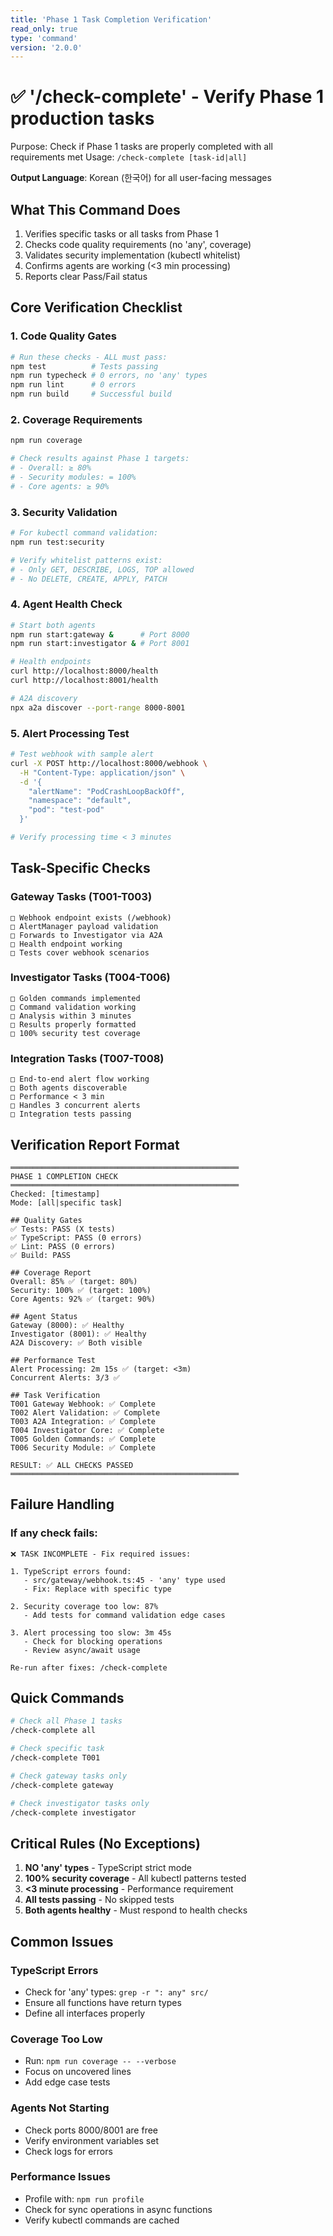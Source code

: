 ```yaml
---
title: 'Phase 1 Task Completion Verification'
read_only: true
type: 'command'
version: '2.0.0'
---
```


# ✅ '/check-complete' - Verify Phase 1 production tasks

Purpose: Check if Phase 1 tasks are properly completed with all requirements met
Usage: `/check-complete [task-id|all]`

**Output Language**: Korean (한국어) for all user-facing messages

## What This Command Does

1. Verifies specific tasks or all tasks from Phase 1
2. Checks code quality requirements (no 'any', coverage)
3. Validates security implementation (kubectl whitelist)
4. Confirms agents are working (<3 min processing)
5. Reports clear Pass/Fail status

## Core Verification Checklist

### 1. Code Quality Gates
```bash
# Run these checks - ALL must pass:
npm test          # Tests passing
npm run typecheck # 0 errors, no 'any' types
npm run lint      # 0 errors
npm run build     # Successful build
```

### 2. Coverage Requirements
```bash
npm run coverage

# Check results against Phase 1 targets:
# - Overall: ≥ 80%
# - Security modules: = 100%
# - Core agents: ≥ 90%
```

### 3. Security Validation
```bash
# For kubectl command validation:
npm run test:security

# Verify whitelist patterns exist:
# - Only GET, DESCRIBE, LOGS, TOP allowed
# - No DELETE, CREATE, APPLY, PATCH
```

### 4. Agent Health Check
```bash
# Start both agents
npm run start:gateway &      # Port 8000
npm run start:investigator & # Port 8001

# Health endpoints
curl http://localhost:8000/health
curl http://localhost:8001/health

# A2A discovery
npx a2a discover --port-range 8000-8001
```

### 5. Alert Processing Test
```bash
# Test webhook with sample alert
curl -X POST http://localhost:8000/webhook \
  -H "Content-Type: application/json" \
  -d '{
    "alertName": "PodCrashLoopBackOff",
    "namespace": "default",
    "pod": "test-pod"
  }'

# Verify processing time < 3 minutes
```

## Task-Specific Checks

### Gateway Tasks (T001-T003)
```
□ Webhook endpoint exists (/webhook)
□ AlertManager payload validation
□ Forwards to Investigator via A2A
□ Health endpoint working
□ Tests cover webhook scenarios
```

### Investigator Tasks (T004-T006)
```
□ Golden commands implemented
□ Command validation working
□ Analysis within 3 minutes
□ Results properly formatted
□ 100% security test coverage
```

### Integration Tasks (T007-T008)
```
□ End-to-end alert flow working
□ Both agents discoverable
□ Performance < 3 min
□ Handles 3 concurrent alerts
□ Integration tests passing
```

## Verification Report Format

```
═══════════════════════════════════════════════════
PHASE 1 COMPLETION CHECK
═══════════════════════════════════════════════════
Checked: [timestamp]
Mode: [all|specific task]

## Quality Gates
✅ Tests: PASS (X tests)
✅ TypeScript: PASS (0 errors)
✅ Lint: PASS (0 errors)
✅ Build: PASS

## Coverage Report
Overall: 85% ✅ (target: 80%)
Security: 100% ✅ (target: 100%)
Core Agents: 92% ✅ (target: 90%)

## Agent Status
Gateway (8000): ✅ Healthy
Investigator (8001): ✅ Healthy
A2A Discovery: ✅ Both visible

## Performance Test
Alert Processing: 2m 15s ✅ (target: <3m)
Concurrent Alerts: 3/3 ✅

## Task Verification
T001 Gateway Webhook: ✅ Complete
T002 Alert Validation: ✅ Complete
T003 A2A Integration: ✅ Complete
T004 Investigator Core: ✅ Complete
T005 Golden Commands: ✅ Complete
T006 Security Module: ✅ Complete

RESULT: ✅ ALL CHECKS PASSED
═══════════════════════════════════════════════════
```

## Failure Handling

### If any check fails:
```
❌ TASK INCOMPLETE - Fix required issues:

1. TypeScript errors found:
   - src/gateway/webhook.ts:45 - 'any' type used
   - Fix: Replace with specific type

2. Security coverage too low: 87%
   - Add tests for command validation edge cases
   
3. Alert processing too slow: 3m 45s
   - Check for blocking operations
   - Review async/await usage

Re-run after fixes: /check-complete
```

## Quick Commands

```bash
# Check all Phase 1 tasks
/check-complete all

# Check specific task
/check-complete T001

# Check gateway tasks only
/check-complete gateway

# Check investigator tasks only
/check-complete investigator
```

## Critical Rules (No Exceptions)

1. **NO 'any' types** - TypeScript strict mode
2. **100% security coverage** - All kubectl patterns tested
3. **<3 minute processing** - Performance requirement
4. **All tests passing** - No skipped tests
5. **Both agents healthy** - Must respond to health checks

## Common Issues

### TypeScript Errors
- Check for 'any' types: `grep -r ": any" src/`
- Ensure all functions have return types
- Define all interfaces properly

### Coverage Too Low
- Run: `npm run coverage -- --verbose`
- Focus on uncovered lines
- Add edge case tests

### Agents Not Starting
- Check ports 8000/8001 are free
- Verify environment variables set
- Check logs for errors

### Performance Issues
- Profile with: `npm run profile`
- Check for sync operations in async functions
- Verify kubectl commands are cached